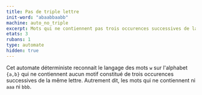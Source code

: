 ```yaml
---
title: Pas de triple lettre
init-word: "abaabbaabb"
machine: auto_no_triple
excerpt: Mots qui ne contiennent pas trois occurences successives de la même lettre.
etats: 3
rubans: 1
type: automate
hidden: true
---
```

Cet automate déterministe reconnait le langage des mots `w` sur l'alphabet `{a,b}` qui ne contiennent aucun motif constitué de trois occurences successives de la même lettre. Autrement dit, les mots qui ne contiennent ni `aaa` ni `bbb`.
